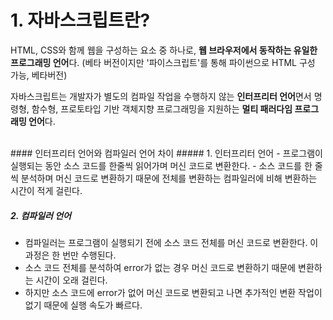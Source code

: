 # 1. 자바스크립트란?
HTML, CSS와 함께 웹을 구성하는 요소 중 하나로, **웹 브라우저에서 동작하는 유일한 프로그래밍 언어**다.
(베타 버전이지만 '파이스크립트'를 통해 파이썬으로 HTML 구성 가능, 베타버전)

자바스크립트는 개발자가 별도의 컴파일 작업을 수행하지 않는 **인터프리터 언어**면서 명령형, 함수형, 프로토타입 기반 객체지향 프로그래밍을 지원하는 **멀티 패러다임 프로그래밍 언어**다.

<br>
#### 인터프리터 언어와 컴파일러 언어 차이
##### 1. 인터프리터 언어
 - 프로그램이 실행되는 동안 소스 코드를 한줄씩 읽어가며 머신 코드로 변환한다.
 - 소스 코드를 한 줄씩 분석하며 머신 코드로 변환하기 때문에 전체를 변환하는 컴파일러에 비해 변환하는 시간이 적게 걸린다.

##### 2. 컴파일러 언어
 - 컴파일러는 프로그램이 실행되기 전에 소스 코드 전체를 머신 코드로 변환한다. 이 과정은 한 번만 수행된다.
 - 소스 코드 전체를 분석하여 error가 없는 경우 머신 코드로 변환하기 때문에 변환하는 시간이 오래 걸린다.
 - 하지만 소스 코드에 error가 없어 머신 코드로 변환되고 나면 추가적인 변환 작업이 없기 때문에 실행 속도가 빠르다.

